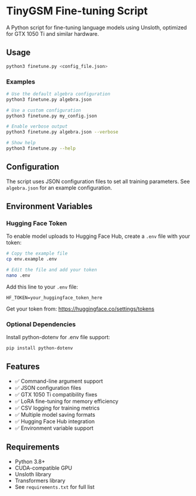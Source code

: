 # TinyGSM Fine-tuning Script

A Python script for fine-tuning language models using Unsloth, optimized for GTX 1050 Ti and similar hardware.

## Usage

```bash
python3 finetune.py <config_file.json>
```

### Examples

```bash
# Use the default algebra configuration
python3 finetune.py algebra.json

# Use a custom configuration
python3 finetune.py my_config.json

# Enable verbose output
python3 finetune.py algebra.json --verbose

# Show help
python3 finetune.py --help
```

## Configuration

The script uses JSON configuration files to set all training parameters. See `algebra.json` for an example configuration.

## Environment Variables

### Hugging Face Token

To enable model uploads to Hugging Face Hub, create a `.env` file with your token:

```bash
# Copy the example file
cp env.example .env

# Edit the file and add your token
nano .env
```

Add this line to your `.env` file:
```
HF_TOKEN=your_huggingface_token_here
```

Get your token from: https://huggingface.co/settings/tokens

### Optional Dependencies

Install python-dotenv for .env file support:
```bash
pip install python-dotenv
```

## Features

- ✅ Command-line argument support
- ✅ JSON configuration files
- ✅ GTX 1050 Ti compatibility fixes
- ✅ LoRA fine-tuning for memory efficiency
- ✅ CSV logging for training metrics
- ✅ Multiple model saving formats
- ✅ Hugging Face Hub integration
- ✅ Environment variable support

## Requirements

- Python 3.8+
- CUDA-compatible GPU
- Unsloth library
- Transformers library
- See `requirements.txt` for full list